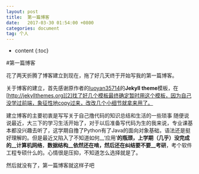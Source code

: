 ```yaml
---
layout: post
title:  第一篇博客
date:   2017-03-30 01:54:00 +0800
categories: document
tag: 个人
---
```


* content
{:toc}


#第一篇博客

花了两天折腾了博客建立到现在，拖了好几天终于开始写我的第一篇博客。<br>


关于博客的建立，首先感谢原作者的[luoyan35714][1]的**Jekyll theme**模板，在[http://jekyllthemes.org][2]找了好几个模板最终确定暂时用这个模板，因为自己没学过前端，象征性地copy过来，改改几个小细节就拿来用了。


建立博客的主要初衷是写写关于自己撸代码的知识总结和生活的一些琐事
随便说说最近，大三下的学习生活开始了，对于以后准备写代码为生的我来说，专业课基本都没兴趣去听了，这学期自撸了Python有了Java的面向对象基础，语法还是挺好理解的。但是最近又陷入了不知道如何__‘应用’__的瓶颈，上学期（几乎）没完成的__计算机网络__，__数据结构__依然还在啃，然后还在纠结要不要__考研__，考个软件工程专硕什么的。心情很是压抑，不知道怎么选择就是了。

然后就没有了，第一篇博客就这样子吧


[1]:https://github.com/luoyan35714/LessOrMore
[2]:http://jekyllthemes.org/